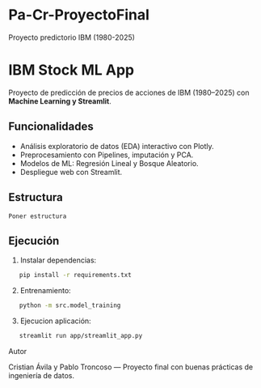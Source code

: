 # Pa-Cr-ProyectoFinal
Proyecto predictorio IBM (1980-2025)

# IBM Stock ML App

Proyecto de predicción de precios de acciones de IBM (1980–2025) con **Machine Learning y Streamlit**.

## Funcionalidades
- Análisis exploratorio de datos (EDA) interactivo con Plotly.
- Preprocesamiento con Pipelines, imputación y PCA.
- Modelos de ML: Regresión Lineal y Bosque Aleatorio.
- Despliegue web con Streamlit.

## Estructura

```
Poner estructura
```

## Ejecución
1. Instalar dependencias:
```bash
   pip install -r requirements.txt
```
2. Entrenamiento:
```bash
   python -m src.model_training
```
3. Ejecucion aplicación:

```bash
   streamlit run app/streamlit_app.py
```

Autor

Cristian Ávila y Pablo Troncoso — Proyecto final con buenas prácticas de ingeniería de datos.
